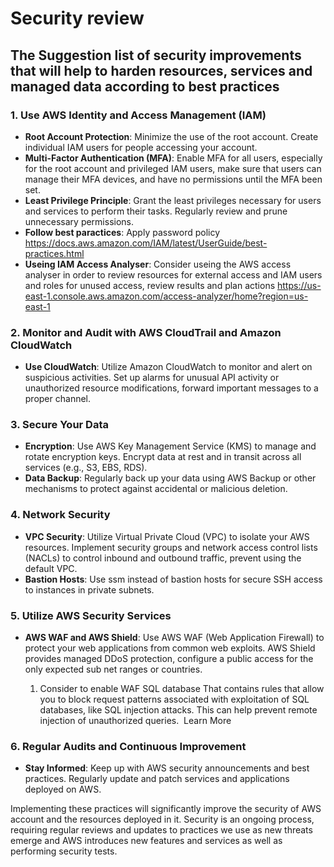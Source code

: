 # Security review

## The Suggestion list of security improvements that will help to harden resources, services and managed data according to best practices

### 1. Use AWS Identity and Access Management (IAM)

- **Root Account Protection**: Minimize the use of the root account. Create individual IAM users for people accessing your account.
- **Multi-Factor Authentication (MFA)**: Enable MFA for all users, especially for the root account and privileged IAM users, make sure that users can manage their MFA devices, and have no permissions until the MFA been set.
- **Least Privilege Principle**: Grant the least privileges necessary for users and services to perform their tasks. Regularly review and prune unnecessary permissions.
- **Follow best paractices**: Apply password policy <https://docs.aws.amazon.com/IAM/latest/UserGuide/best-practices.html>
- **Useing IAM Access Analyser**: Consider useing the AWS access analyser in order to review resources for external access and IAM users and roles for unused access, review results and plan actions <https://us-east-1.console.aws.amazon.com/access-analyzer/home?region=us-east-1>

### 2. Monitor and Audit with AWS CloudTrail and Amazon CloudWatch

- **Use CloudWatch**: Utilize Amazon CloudWatch to monitor and alert on suspicious activities. Set up alarms for unusual API activity or unauthorized resource modifications, forward important messages to a proper channel.

### 3. Secure Your Data

- **Encryption**: Use AWS Key Management Service (KMS) to manage and rotate encryption keys. Encrypt data at rest and in transit across all services (e.g., S3, EBS, RDS).
- **Data Backup**: Regularly back up your data using AWS Backup or other mechanisms to protect against accidental or malicious deletion.

### 4. Network Security

- **VPC Security**: Utilize Virtual Private Cloud (VPC) to isolate your AWS resources. Implement security groups and network access control lists (NACLs) to control inbound and outbound traffic, prevent using the default VPC.
- **Bastion Hosts**: Use ssm instead of bastion hosts for secure SSH access to instances in private subnets.

### 5. Utilize AWS Security Services

- **AWS WAF and AWS Shield**: Use AWS WAF (Web Application Firewall) to protect your web applications from common web exploits. AWS Shield provides managed DDoS protection, configure a public access for the only expected sub net ranges or countries.

  1. Consider to enable WAF SQL database That contains rules that allow you to block request patterns associated with exploitation of SQL databases, like SQL injection attacks. This can help prevent remote injection of unauthorized queries.  Learn More

### 6. Regular Audits and Continuous Improvement

- **Stay Informed**: Keep up with AWS security announcements and best practices. Regularly update and patch services and applications deployed on AWS.

Implementing these practices will significantly improve the security of AWS account and the resources deployed in it. Security is an ongoing process, requiring regular reviews and updates to practices we use as new threats emerge and AWS introduces new features and services as well as performing security tests.

